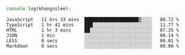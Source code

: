 ```js
console.log(khanguslee);
```

<!--START_SECTION:waka-->

```text
JavaScript   11 hrs 33 mins  ████████████████████▒░░░░   80.72 %
TypeScript   1 hr 41 mins    ███░░░░░░░░░░░░░░░░░░░░░░   11.77 %
HTML         1 hr 3 mins     ██░░░░░░░░░░░░░░░░░░░░░░░   07.35 %
JSON         1 min           ░░░░░░░░░░░░░░░░░░░░░░░░░   00.14 %
LESS         0 secs          ░░░░░░░░░░░░░░░░░░░░░░░░░   00.01 %
Markdown     0 secs          ░░░░░░░░░░░░░░░░░░░░░░░░░   00.00 %
```

<!--END_SECTION:waka-->

<!--
**khanguslee/khanguslee** is a ✨ _special_ ✨ repository because its `README.md` (this file) appears on your GitHub profile.

Here are some ideas to get you started:

- 🔭 I’m currently working on ...
- 🌱 I’m currently learning ...
- 👯 I’m looking to collaborate on ...
- 🤔 I’m looking for help with ...
- 💬 Ask me about ...
- 📫 How to reach me: ...
- 😄 Pronouns: ...
- ⚡ Fun fact: ...
-->
